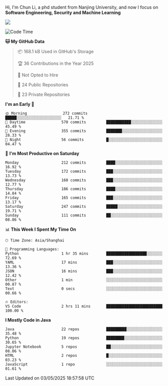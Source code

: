 Hi, I'm Chun Li, a phd student from Nanjing University, and now I focus on **Software Engineering, Security and Machine Learning**

<!--![GitHub Snake Light](https://github.com/pppppkun/pppppkun/blob/output/github-snake.svg#gh-light-mode-only)-->
<!--![GitHub Snake dark](https://github.com/pppppkun/pppppkun/blob/output/github-snake-dark.svg#gh-dark-mode-only)-->

![](https://komarev.com/ghpvc/?username=pppppkun)
<!--START_SECTION:waka-->
![Code Time](http://img.shields.io/badge/Code%20Time-2%2C046%20hrs%2043%20mins-blue)

**🐱 My GitHub Data** 

> 📦 168.1 kB Used in GitHub's Storage 
 > 
> 🏆 36 Contributions in the Year 2025
 > 
> 🚫 Not Opted to Hire
 > 
> 📜 24 Public Repositories 
 > 
> 🔑 23 Private Repositories 
 > 
**I'm an Early 🐤** 

```text
🌞 Morning                272 commits         █████░░░░░░░░░░░░░░░░░░░░   21.71 % 
🌆 Daytime                570 commits         ███████████░░░░░░░░░░░░░░   45.49 % 
🌃 Evening                355 commits         ███████░░░░░░░░░░░░░░░░░░   28.33 % 
🌙 Night                  56 commits          █░░░░░░░░░░░░░░░░░░░░░░░░   04.47 % 
```
📅 **I'm Most Productive on Saturday** 

```text
Monday                   212 commits         ████░░░░░░░░░░░░░░░░░░░░░   16.92 % 
Tuesday                  172 commits         ███░░░░░░░░░░░░░░░░░░░░░░   13.73 % 
Wednesday                160 commits         ███░░░░░░░░░░░░░░░░░░░░░░   12.77 % 
Thursday                 186 commits         ████░░░░░░░░░░░░░░░░░░░░░   14.84 % 
Friday                   165 commits         ███░░░░░░░░░░░░░░░░░░░░░░   13.17 % 
Saturday                 247 commits         █████░░░░░░░░░░░░░░░░░░░░   19.71 % 
Sunday                   111 commits         ██░░░░░░░░░░░░░░░░░░░░░░░   08.86 % 
```


📊 **This Week I Spent My Time On** 

```text
🕑︎ Time Zone: Asia/Shanghai

💬 Programming Languages: 
Python                   1 hr 35 mins        ██████████████████░░░░░░░   72.69 % 
YAML                     17 mins             ███░░░░░░░░░░░░░░░░░░░░░░   13.36 % 
JSON                     16 mins             ███░░░░░░░░░░░░░░░░░░░░░░   12.42 % 
Other                    1 min               ░░░░░░░░░░░░░░░░░░░░░░░░░   00.87 % 
Text                     0 secs              ░░░░░░░░░░░░░░░░░░░░░░░░░   00.66 % 

🔥 Editors: 
VS Code                  2 hrs 11 mins       █████████████████████████   100.00 % 
```

**I Mostly Code in Java** 

```text
Java                     22 repos            █████████░░░░░░░░░░░░░░░░   35.48 % 
Python                   19 repos            ████████░░░░░░░░░░░░░░░░░   30.65 % 
Jupyter Notebook         5 repos             ██░░░░░░░░░░░░░░░░░░░░░░░   08.06 % 
HTML                     2 repos             █░░░░░░░░░░░░░░░░░░░░░░░░   03.23 % 
JavaScript               1 repo              ░░░░░░░░░░░░░░░░░░░░░░░░░   01.61 % 
```




 Last Updated on 03/05/2025 18:57:58 UTC
<!--END_SECTION:waka-->

